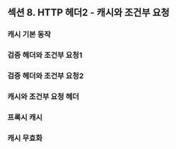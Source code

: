 ## 섹션 8. HTTP 헤더2 - 캐시와 조건부 요청

### 캐시 기본 동작

### 검증 헤더와 조건부 요청1

### 검증 헤더와 조건부 요청2

### 캐시와 조건부 요청 헤더

### 프록시 캐시

### 캐시 무효화
